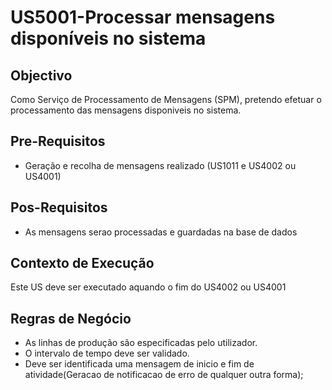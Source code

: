 # US5001-Processar mensagens disponíveis no sistema

## Objectivo

Como Serviço de Processamento de Mensagens (SPM), pretendo efetuar o processamento das mensagens disponiveis no sistema.

## Pre-Requisitos

- Geração e recolha de mensagens realizado (US1011 e US4002 ou US4001)

## Pos-Requisitos

- As mensagens serao processadas e guardadas na base de dados

## Contexto de Execução

Este US deve ser executado aquando o fim do US4002 ou US4001

## Regras de Negócio

* As linhas de produção são especificadas pelo utilizador.
* O intervalo de tempo deve ser validado.
* Deve ser identificada uma mensagem de inicio e fim de atividade(Geracao de notificacao de erro de qualquer outra forma);